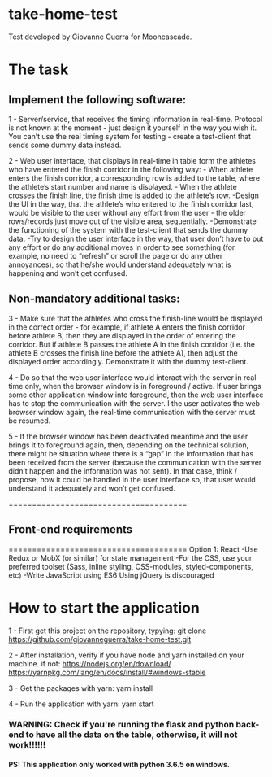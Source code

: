 # take-home-test

Test developed by Giovanne Guerra for Mooncascade.

# The task
## Implement the following software:

1 - Server/service, that receives the timing information in real-time. Protocol is not known at the moment - just design it yourself in the way you wish it. You can’t use the real timing system for testing - create a test-client that sends some dummy data instead.

2 - Web user interface, that displays in real-time in table form the athletes who have entered the finish corridor in the following way:
    - When athlete enters the finish corridor, a corresponding row is added to the table, where the athlete’s start number and name is displayed.
    - When the athlete crosses the finish line, the finish time is added to the athlete’s row.
    -Design the UI in the way, that the athlete’s who entered to the finish corridor last, would be visible to the user without any effort from the user - the older rows/records just move out of the visible area, sequentially.
    -Demonstrate the functioning of the system with the test-client that sends the dummy data.
    -Try to design the user interface in the way, that user don’t have to put any effort or do any additional moves in order to see something (for example, no need to “refresh” or scroll the page or do any other annoyances), so that he/she would understand adequately what is happening and won’t get confused.

## Non-mandatory additional tasks:

3 - Make sure that the athletes who cross the finish-line would be displayed in the correct order - for example, if athlete A enters the finish corridor before athlete B, then they are displayed in the order of entering the corridor. But if athlete B passes the athlete A in the finish corridor (i.e. the athlete B crosses the finish line before the athlete A), then adjust the displayed order accordingly. Demonstrate it with the dummy test-client.

4 - Do so that the web user interface would interact with the server in real-time only, when the browser window is in foreground / active. If user brings some other application window into foreground, then the web user interface has to stop the communication with the server. I the user activates the web browser window again, the real-time communication with the server must be resumed.

5 - If the browser window has been deactivated meantime and the user brings it to foreground again, then, depending on the technical solution, there might be situation where there is a “gap” in the information that has been received from the server (because the communication with the server didn’t happen and the information was not sent). In that case, think / propose, how it could be handled in the user interface so, that user would understand it adequately and won’t get confused.

======================================
## Front-end requirements
======================================
Option 1: React
    -Use Redux or MobX (or similar) for state management
    -For the CSS, use your preferred toolset (Sass, inline styling, CSS-modules, styled-components, etc)
    -Write JavaScript using ES6
Using jQuery is discouraged

# How to start the application

1 -  First get this project on the repository, typying:
    git clone https://github.com/giovanneguerra/take-home-test.git

2 - After installation, verify if you have node and yarn installed on your machine.
    if not:
    https://nodejs.org/en/download/
    https://yarnpkg.com/lang/en/docs/install/#windows-stable

3 - Get the packages with yarn:
    yarn install

4 - Run the application with yarn:
    yarn start

### WARNING: Check if you're running the flask and python back-end to have all the data on the table, otherwise, it will not work!!!!!!
#### PS: This application only worked with python 3.6.5 on windows.
    
